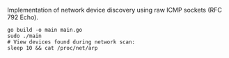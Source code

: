 Implementation of network device discovery using raw ICMP sockets (RFC 792 Echo).

```
go build -o main main.go
sudo ./main
# View devices found during network scan:
sleep 10 && cat /proc/net/arp
```